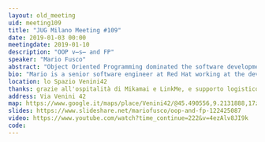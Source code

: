 ```yaml
---
layout: old_meeting
uid: meeting109
title: "JUG Milano Meeting #109"
date: 2019-01-03 00:00
meetingdate: 2019-01-10
description: "OOP v̶s̶ and FP"
speaker: "Mario Fusco"
abstract: "Object Oriented Programming dominated the software development landscape in the last decade of XX century and in the first of XXI. In more recent years, even as a consequence of the advent of multicore CPUs, Functional Programming and its principles started attracting more interest, becoming at least equally relevant in our industry. The biggest mistake made by programmers nowadays is considering OOP and FP as two mutually exclusive paradigms. This misconception is also the product of a misunderstanding about what OOP actually means and its founding principles. The biggest pros of OOP are polymorphism and encapsulation while FP strengths are immutabilty and its declarative style, but these features are orthogonal and there's no reason why they cannot coexist in the same program. The final purpose of this talk is twofold: debunking the misconceptions on OOP and showing that OOP and FP are actually complementary techniques that can happily coexist in the same codebase. It is the duty of experienced developers to fill their toolbox with both OOP and FP tools and to know from time to time how to choose and employ the tool that is the best fit for the problem at hand."
bio: "Mario is a senior software engineer at Red Hat working at the development of the core of Drools, the JBoss rule engine. He has a huge experience as Java developer having been involved in (and often leading) many enterprise level projects in several industries ranging from media companies to the financial sector. Among his interests there are also functional programming and Domain Specific Languages. By leveraging these 2 passions he created the open source library lambdaj with the purposes of providing an internal Java DSL for manipulating collections and allowing a bit of functional programming in Java. He is also a Java Champion and the co-author of 'Java 8 in Action' published by Manning."
location: lo Spazio Venini42
thanks: grazie all'ospitalità di Mikamai e LinkMe, e supporto logistico di Credimi
address: Via Venini 42
map: https://www.google.it/maps/place/Venini42/@45.490556,9.2131888,17z/data=!3m1!4b1!4m5!3m4!1s0x4786c6de20e6362f:0xc95afb6f555f4ed6!8m2!3d45.490556!4d9.2153775
slides: https://www.slideshare.net/mariofusco/oop-and-fp-122425087
video: https://www.youtube.com/watch?time_continue=222&v=4ezAlv8JI9k
code: 
---
```

